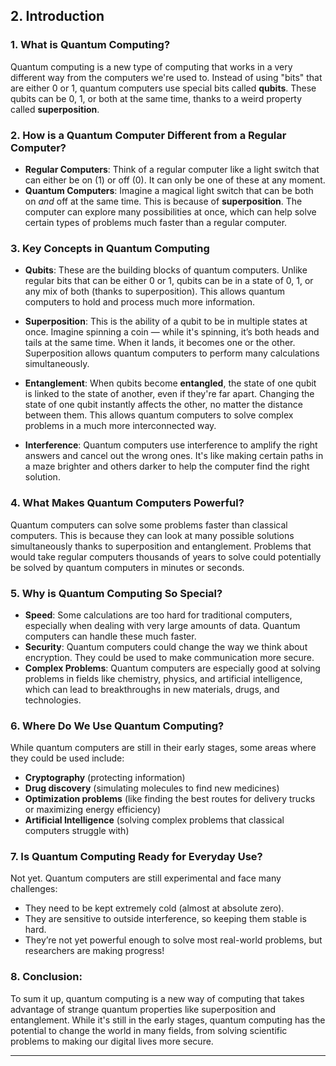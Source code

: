 ## **2. Introduction**

### 1. **What is Quantum Computing?**
Quantum computing is a new type of computing that works in a very different way from the computers we're used to. Instead of using "bits" that are either 0 or 1, quantum computers use special bits called **qubits**. These qubits can be 0, 1, or both at the same time, thanks to a weird property called **superposition**.

### 2. **How is a Quantum Computer Different from a Regular Computer?**
- **Regular Computers**: Think of a regular computer like a light switch that can either be on (1) or off (0). It can only be one of these at any moment.
- **Quantum Computers**: Imagine a magical light switch that can be both on *and* off at the same time. This is because of **superposition**. The computer can explore many possibilities at once, which can help solve certain types of problems much faster than a regular computer.

### 3. **Key Concepts in Quantum Computing**

- **Qubits**: These are the building blocks of quantum computers. Unlike regular bits that can be either 0 or 1, qubits can be in a state of 0, 1, or any mix of both (thanks to superposition). This allows quantum computers to hold and process much more information.

- **Superposition**: This is the ability of a qubit to be in multiple states at once. Imagine spinning a coin — while it's spinning, it’s both heads and tails at the same time. When it lands, it becomes one or the other. Superposition allows quantum computers to perform many calculations simultaneously.

- **Entanglement**: When qubits become **entangled**, the state of one qubit is linked to the state of another, even if they're far apart. Changing the state of one qubit instantly affects the other, no matter the distance between them. This allows quantum computers to solve complex problems in a much more interconnected way.

- **Interference**: Quantum computers use interference to amplify the right answers and cancel out the wrong ones. It's like making certain paths in a maze brighter and others darker to help the computer find the right solution.

### 4. **What Makes Quantum Computers Powerful?**
Quantum computers can solve some problems faster than classical computers. This is because they can look at many possible solutions simultaneously thanks to superposition and entanglement. Problems that would take regular computers thousands of years to solve could potentially be solved by quantum computers in minutes or seconds.

### 5. **Why is Quantum Computing So Special?**
- **Speed**: Some calculations are too hard for traditional computers, especially when dealing with very large amounts of data. Quantum computers can handle these much faster.
- **Security**: Quantum computers could change the way we think about encryption. They could be used to make communication more secure.
- **Complex Problems**: Quantum computers are especially good at solving problems in fields like chemistry, physics, and artificial intelligence, which can lead to breakthroughs in new materials, drugs, and technologies.

### 6. **Where Do We Use Quantum Computing?**
While quantum computers are still in their early stages, some areas where they could be used include:
- **Cryptography** (protecting information)
- **Drug discovery** (simulating molecules to find new medicines)
- **Optimization problems** (like finding the best routes for delivery trucks or maximizing energy efficiency)
- **Artificial Intelligence** (solving complex problems that classical computers struggle with)

### 7. **Is Quantum Computing Ready for Everyday Use?**
Not yet. Quantum computers are still experimental and face many challenges:
- They need to be kept extremely cold (almost at absolute zero).
- They are sensitive to outside interference, so keeping them stable is hard.
- They’re not yet powerful enough to solve most real-world problems, but researchers are making progress!

### 8. **Conclusion:**
To sum it up, quantum computing is a new way of computing that takes advantage of strange quantum properties like superposition and entanglement. While it's still in the early stages, quantum computing has the potential to change the world in many fields, from solving scientific problems to making our digital lives more secure.

---
